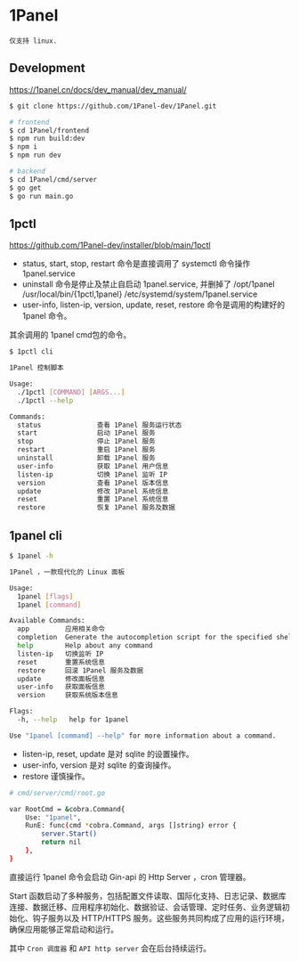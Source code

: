 # 1Panel

`仅支持 linux.`

## Development

https://1panel.cn/docs/dev_manual/dev_manual/

```bash
$ git clone https://github.com/1Panel-dev/1Panel.git

# frontend
$ cd 1Panel/frontend
$ npm run build:dev
$ npm i
$ npm run dev

# backend
$ cd 1Panel/cmd/server
$ go get
$ go run main.go
```

## 1pctl

https://github.com/1Panel-dev/installer/blob/main/1pctl

- status, start, stop, restart 命令是直接调用了 systemctl 命令操作 1panel.service
- uninstall 命令是停止及禁止自启动 1panel.service, 并删掉了 /opt/1panel /usr/local/bin/{1pctl,1panel} /etc/systemd/system/1panel.service
- user-info, listen-ip, version, update, reset, restore 命令是调用的构建好的 1panel 命令。

其余调用的 1panel cmd包的命令。

```bash
$ 1pctl cli

1Panel 控制脚本

Usage:
  ./1pctl [COMMAND] [ARGS...]
  ./1pctl --help

Commands:
  status              查看 1Panel 服务运行状态
  start               启动 1Panel 服务
  stop                停止 1Panel 服务
  restart             重启 1Panel 服务
  uninstall           卸载 1Panel 服务
  user-info           获取 1Panel 用户信息
  listen-ip           切换 1Panel 监听 IP
  version             查看 1Panel 版本信息
  update              修改 1Panel 系统信息
  reset               重置 1Panel 系统信息
  restore             恢复 1Panel 服务及数据
```

## 1panel cli

```bash
$ 1panel -h

1Panel ，一款现代化的 Linux 面板

Usage:
  1panel [flags]
  1panel [command]

Available Commands:
  app         应用相关命令
  completion  Generate the autocompletion script for the specified shell
  help        Help about any command
  listen-ip   切换监听 IP
  reset       重置系统信息
  restore     回滚 1Panel 服务及数据
  update      修改面板信息
  user-info   获取面板信息
  version     获取系统版本信息

Flags:
  -h, --help   help for 1panel

Use "1panel [command] --help" for more information about a command.
```

- listen-ip, reset, update 是对 sqlite 的设置操作。
- user-info, version 是对 sqlite 的查询操作。
- restore 谨慎操作。


```bash
# cmd/server/cmd/root.go

var RootCmd = &cobra.Command{
	Use: "1panel",
	RunE: func(cmd *cobra.Command, args []string) error {
		server.Start()
		return nil
	},
}
```

直接运行 1panel 命令会启动 Gin-api 的 Http Server ，cron 管理器。 

Start 函数启动了多种服务，包括配置文件读取、国际化支持、日志记录、数据库连接、数据迁移、应用程序初始化、数据验证、会话管理、定时任务、业务逻辑初始化、钩子服务以及 HTTP/HTTPS 服务。这些服务共同构成了应用的运行环境，确保应用能够正常启动和运行。

其中 `Cron 调度器` 和 `API http server` 会在后台持续运行。